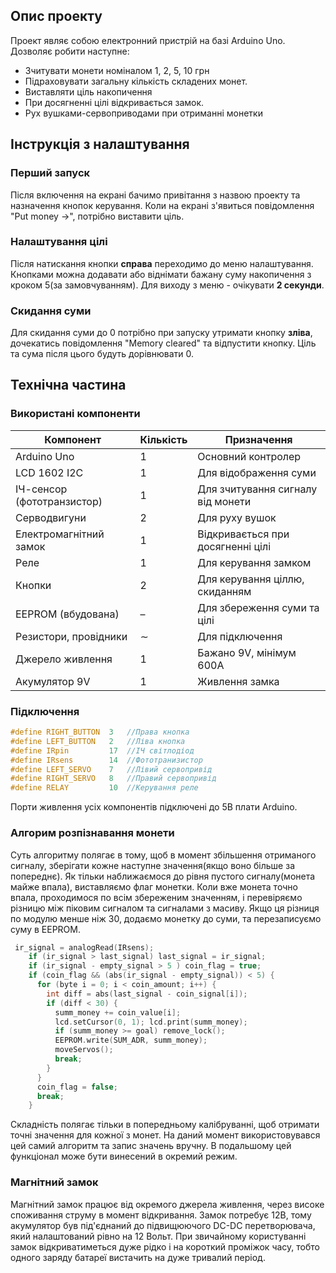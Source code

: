 ## Опис проекту
Проект являє собою електронний пристрій на базі Arduino Uno. Дозволяє робити наступне:
- Зчитувати монети номіналом 1, 2, 5, 10 грн
- Підраховувати загальну кількість складених монет.
- Виставляти ціль накопичення 
- При досягненні цілі відкривається замок.
- Рух вушками-сервоприводами при отриманні монетки

## Інструкція з налаштування 
### Перший запуск 
 Після включення на екрані бачимо привітання з назвою проекту та назначення кнопок керування. Коли на екрані з'явиться повідомлення "Put money ->", потрібно виставити ціль.

### Налаштування цілі
Після натискання кнопки __справа__ переходимо до меню налаштування. Кнопками можна додавати або віднімати бажану суму накопичення з кроком 5(за замовчуванням). 
Для виходу з меню - очікувати __2 секунди__.

### Скидання суми
Для скидання суми до 0 потрібно при запуску утримати кнопку __зліва__, дочекатись повідомлення "Memory cleared" та відпустити кнопку. Ціль та сума після цього будуть дорівнювати 0.

## Технічна частина 
### Використані компоненти 
| Компонент                  | Кількість | Призначення                       |
| -------------------------- | --------- | --------------------------------- |
| Arduino Uno                | 1         | Основний контролер                |
| LCD 1602 I2C               | 1         | Для відображення суми             |
| ІЧ-сенсор (фототранзистор) | 1         | Для зчитування сигналу від монети |
| Серводвигуни               | 2         | Для руху вушок                    |
| Електромагнітний замок     | 1         | Відкривається при досягненні цілі |
| Реле                       | 1         | Для керування замком              |
| Кнопки                     | 2         | Для керування ціллю, скиданням    |
| EEPROM (вбудована)         | –         | Для збереження суми та цілі       |
| Резистори, провідники      | ∼         | Для підключення                   |
| Джерело живлення           | 1         | Бажано 9V, мінімум 600А           |
| Акумулятор 9V              | 1         | Живлення замка                    |
### Підключення
```c++
#define RIGHT_BUTTON  3   //Права кнопка
#define LEFT_BUTTON   2   //Ліва кнопка
#define IRpin         17  //ІЧ світлодіод
#define IRsens        14  //Фототранизистор
#define LEFT_SERVO    7   //Лівий сервопривід
#define RIGHT_SERVO   8   //Правий сервопривід
#define RELAY         10  //Керування реле
```
Порти живлення усіх компонентів підключені до 5В плати Arduino. 


### Алгорим розпізнавання монети
Суть алгоритму полягає в тому, щоб в момент збільшення отриманого сигналу, зберігати кожне наступне значення(якщо воно більше за попереднє). Як тільки наближаємося до рівня пустого сигналу(монета майже впала), виставляємо флаг монетки. Коли вже монета точно впала, проходимося по всім збереженим значенням, і перевіряємо різницю між піковим сигналом та сигналами з масиву. Якщо ця різниця по модулю менше ніж 30, додаємо монетку до суми, та перезаписуємо суму в EEPROM.
```c++
 ir_signal = analogRead(IRsens);
    if (ir_signal > last_signal) last_signal = ir_signal;
    if (ir_signal - empty_signal > 5 ) coin_flag = true;
    if (coin_flag && (abs(ir_signal - empty_signal)) < 5) {
      for (byte i = 0; i < coin_amount; i++) {
        int diff = abs(last_signal - coin_signal[i]);
        if (diff < 30) {
          summ_money += coin_value[i];
          lcd.setCursor(0, 1); lcd.print(summ_money);
          if (summ_money >= goal) remove_lock();
          EEPROM.write(SUM_ADR, summ_money);
          moveServos();
          break;
        }
      }
      coin_flag = false;
      break;
    }
```
Складність полягає тільки в попередньому калібруванні, щоб отримати точні значення для кожної з монет. На даний момент використовувався цей самий алгоритм та запис значень вручну. В подальшому цей функціонал може бути винесений в окремий режим.

### Магнітний замок
Магнітний замок працює від окремого джерела живлення, через високе споживання струму в момент відкривання. Замок потребує 12В, тому акумулятор був під'єднаний до підвищюючого DC-DC перетворювача, який налаштований рівно на 12 Вольт. При звичайному користуванні замок відкриватиметься дуже рідко і на короткий проміжок часу, тобто одного заряду батареї вистачить на дуже тривалий період.
